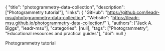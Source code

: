 {
  "title": "photogrammetry-data-collection",
  "description": ["Photogrammetry tutorial"],
  "links": {
    "GitHub": "https://github.com/leadr-msu/photogrammetry-data-collection",
    "Website": "https://leadr-msu.github.io/photogrammetry-data-collection/"
  },
  "authors": ["Jack A. Biggs", "leadr-msu"],
  "categories": [null],
  "tags": ["Photogrammetry", "Educational resources and practical guides"],
  "doi": null
}

<!-- Generated by csv2md.R – do not edit by hand -->

Photogrammetry tutorial